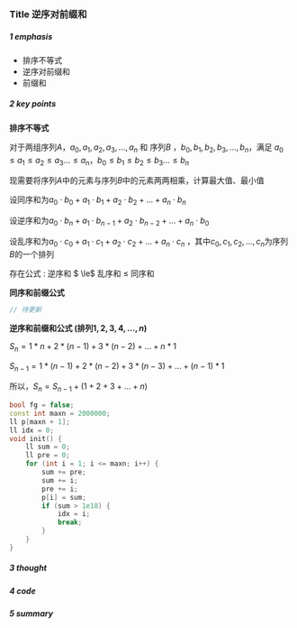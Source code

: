 ### Title 逆序对前缀和

##### 1 emphasis

- 排序不等式
- 逆序对前缀和
- 前缀和



##### 2 key points

**排序不等式**

对于两组序列$A$，$a_0, a_1, a_2, a_3, ... ,a_n$ 和 序列$B$ ，$b_0, b_1, b_2, b_3, ..., b_n$，满足 $a_0 \le a_1 \le a_2 \le a_3 ... \le a_n$，$b_0 \le b_1 \le b_2 \le b_3 ... \le b_n$

 现需要将序列$A$中的元素与序列$B$中的元素两两相乘，计算最大值、最小值

设同序和为$a_0 \cdot b_0 + a_1 \cdot b_1 +a_2 \cdot b_2 + ... + a_n \cdot b_n$ 

设逆序和为$a_0 \cdot b_n + a_1 \cdot b_{n-1} +a_2 \cdot b_{n-2} + ... + a_n \cdot b_0$ 

设乱序和为$a_0 \cdot c_0 + a_1 \cdot c_1 +a_2 \cdot c_2 + ... + a_n \cdot c_n$ ，其中$c_0, c_1, c_2, ..., c_n$为序列$B$的一个排列

存在公式 :           逆序和 $ \le$  乱序和  $\le$  同序和



**同序和前缀公式**

```cpp
// 待更新
```



**逆序和前缀和公式 (排列$1,2,3,4,...,n$)**

$S_n = 1 * n + 2 * (n - 1) + 3 * (n - 2) + ... + n * 1$

$S_{n-1} = 1 * (n-1) + 2 * (n - 2) + 3 * (n - 3) + ... + (n-1) * 1$

所以，$S_n = S_{n-1} + (1 + 2 + 3 + ... + n)$

```cpp
bool fg = false;
const int maxn = 2000000;
ll p[maxn + 1];
ll idx = 0;
void init() {
    ll sum = 0;
    ll pre = 0;
    for (int i = 1; i <= maxn; i++) {
        sum += pre;
        sum += i;
        pre += i;
        p[i] = sum;
        if (sum > 1e18) {
            idx = i;
            break;
        }
    }
}
```



##### 3 thought



##### 4 code



##### 5 summary

